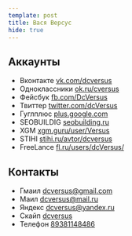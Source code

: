 ```yaml
---
template: post
title: Вася Версус
hide: true
---
```


## Аккаунты

- Вконтакте [vk.com/dcversus](//vk.com/dcversus)
- Одноклассники [ok.ru/cversus](//www.ok.ru/cversus)
- Фейсбук [fb.com/DcVersus](//www.fb.com/DcVersus)
- Твиттер [twitter.com/dcVersus](//twitter.com/dcVersus)
- Гуглплюс [plus.google.com](//plus.google.com/109787739880138483064)
- SEOBUILDIG [seobuilding.ru](//www.seobuilding.ru/seo-forum/profile/?u=51359)
- XGM [xgm.guru/user/Versus](//xgm.guru/user/Versus)
- STIHI [stihi.ru/avtor/dcversus](//www.stihi.ru/avtor/dcversus)
- FreeLance [fl.ru/users/dcVersus/](//www.fl.ru/users/dcVersus/)


## Контакты

- Гмаил [dcversus@gmail.com](mailto:dcversus@gmail.com)
- Маил [dcversus@mail.ru](mailto:dcversus@mail.ru)
- Яндекс [dcversus@yandex.ru](mailto:dcversus@yandex.ru)
- Скайп [dcversus](skype:dcversus?add)
- Телефон [89381148486](tel:89381148486)
